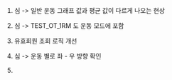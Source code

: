 1. 심 -> 일반 운동 그래프 값과 평균 값이 다르게 나오는 현상 
2. 심 -> TEST_OT_1RM 도 운동 모드에 포함
3. 유효회원 조회 로직 개선

1. 심 -> 운동 별로 좌 - 우 방향 확인
2. 